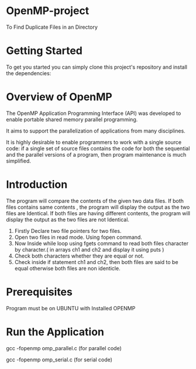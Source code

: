 # OpenMP-project
To Find Duplicate Files in an Directory

# Getting Started

To get you started you can simply clone this project's repository and install the dependencies:


# Overview of OpenMP


The OpenMP Application Programming Interface (API) was developed
to enable portable shared memory parallel programming.

It aims to support the parallelization of applications from many
disciplines.

It is highly desirable to enable programmers to work with a single
source code: if a single set of source files contains the code for both
the sequential and the parallel versions of a program, then program
maintenance is much simplified.

# Introduction
The program will compare the contents of the given two data files. If both files contains same contents , the program will display the output as the two files are Identical. If both files are having different contents, the program will display the output as the two files are not Identical.

 
1. Firstly Declare two file pointers for two files.
 2. Open two files in read mode. Using fopen command. 
3. Now Inside while loop using fgets command to read both files character by character.( in arrays ch1 and ch2 and display it using puts )
4. Check both characters whether they are equal or not.
5. Check inside if statement ch1 and ch2, then both files are said to be equal otherwise both files are non identicle.

# Prerequisites
Program must be on UBUNTU with Installed OPENMP

# Run the Application

gcc -fopenmp omp_parallel.c 
(for parallel code)

gcc -fopenmp omp_serial.c
(for serial code)


